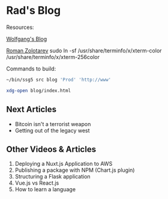# Rad's Blog	

Resources: 

[Wolfgang's Blog](notthebe.ee)

[Roman Zolotarev](https://www.romanzolotarev.com/)
sudo ln -sf /usr/share/terminfo/x/xterm-color /usr/share/terminfo/x/xterm-256color

Commands to build:

```bash
~/bin/ssg5 src blog 'Prod' 'http://www'
```

```bash
xdg-open blog/index.html	
```
## Next Articles
- Bitcoin isn't a terrorist weapon
- Getting out of the legacy west

## Other Videos & Articles
1. Deploying a Nuxt.js Application to AWS
2. Publishing a package with NPM (Chart.js plugin)
3. Structuring a Flask application
5. Vue.js vs React.js
6. How to learn a language
